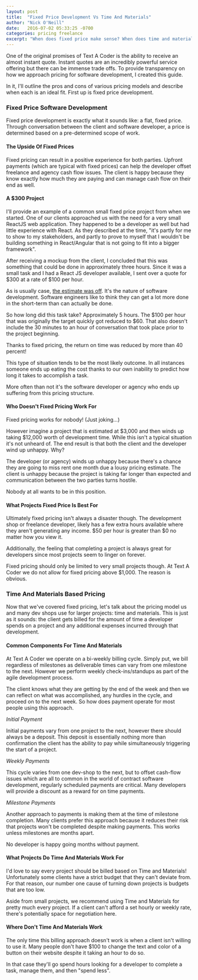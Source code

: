 ```yaml
---
layout: post
title:  "Fixed Price Development Vs Time And Materials"
author: "Nick O'Neill"
date:   2016-07-02 05:33:25 -0700
categories: pricing freelance
excerpt: "When does fixed price make sense? When does time and materials?"
---
```

One of the original promises of Text A Coder is the ability to receive an almost instant quote. Instant quotes are an incredibly powerful service offering but there can be immense trade offs. To provide transparency on how we approach pricing for software development, I created this guide.

In it, I'll outline the pros and cons of various pricing models and describe when each is an ideal fit. First up is fixed price development.

### Fixed Price Software Development
Fixed price development is exactly what it sounds like: a flat, fixed price. Through conversation between the client and software developer, a price is determined based on a pre-determined scope of work.

#### The Upside Of Fixed Prices
Fixed pricing can result in a positive experience for both parties. Upfront payments (which are typical with fixed prices) can help the developer offset freelance and agency cash flow issues. The client is happy because they know exactly how much they are paying and can manage cash flow on their end as well.

#### A $300 Project
I'll provide an example of a common small fixed price project from when we started. One of our clients approached us with the need for a very small ReactJS web application. They happened to be a developer as well but had little experience with React. As they described at the time, "it's partly for me to show to my stakeholders, and partly to prove to myself that I wouldn't be building something in React/Angular that is not going to fit into a bigger framework".

After receiving a mockup from the client, I concluded that this was something that could be done in approximately three hours. Since it was a small task and I had a React JS developer available, I sent over a quote for $300 at a rate of $100 per hour.

As is usually case, [the estimate was off](https://www.quora.com/Why-are-software-development-task-estimations-regularly-off-by-a-factor-of-2-3/). It's the nature of software development. Software engineers like to think they can get a lot more done in the short-term than can actually be done.

So how long did this task take? Approximately 5 hours. The $100 per hour that was originally the target quickly got reduced to $60. That also doesn't include the 30 minutes to an hour of conversation that took place prior to the project beginning.

Thanks to fixed pricing, the return on time was reduced by more than 40 percent!

This type of situation tends to be the most likely outcome. In all instances someone ends up eating the cost thanks to our own inability to predict how long it takes to accomplish a task.

More often than not it's the software developer or agency who ends up suffering from this pricing structure.

#### Who Doesn't Fixed Pricing Work For
Fixed pricing works for nobody! (Just joking...)

However imagine a project that is estimated at $3,000 and then winds up taking $12,000 worth of development time. While this isn't a typical situation it's not unheard of. The end result is that both the client and the developer wind up unhappy. Why?

The developer (or agency) winds up unhappy because there's a chance they are going to miss rent one month due a lousy pricing estimate. The client is unhappy because the project is taking far longer than expected and communication between the two parties turns hostile.

Nobody at all wants to be in this position.

#### What Projects Fixed Price Is Best For
Ultimately fixed pricing isn't always a disaster though. The development shop or freelance developer, likely has a few extra hours available where they aren't generating any income. $50 per hour is greater than $0 no matter how you view it.

Additionally, the feeling that completing a project is always great for developers since most projects seem to linger on forever.

Fixed pricing should only be limited to very small projects though. At Text A Coder we do not allow for fixed pricing above $1,000. The reason is obvious.

### Time And Materials Based Pricing
Now that we've covered fixed pricing, let's talk about the pricing model us and many dev shops use for larger projects: time and materials. This is just as it sounds: the client gets billed for the amount of time a developer spends on a project and any additional expenses incurred through that development.

#### Common Components For Time And Materials
At Text A Coder we operate on a bi-weekly billing cycle. Simply put, we bill regardless of milestones as deliverable times can vary from one milestone to the next. However we perform weekly check-ins/standups as part of the agile development process.

The client knows what they are getting by the end of the week and then we can reflect on what was accomplished, any hurdles in the cycle, and proceed on to the next week. So how does payment operate for most people using this approach.

*Initial Payment*

Initial payments vary from one project to the next, however there should always be a deposit. This deposit is essentially nothing more than confirmation the client has the ability to pay while simultaneously triggering the start of a project.

*Weekly Payments*

This cycle varies from one dev-shop to the next, but to offset cash-flow issues which are all to common in the world of contract software development, regularly scheduled payments are critical. Many developers will provide a discount as a reward for on time payments.

*Milestone Payments*

Another approach to payments is making them at the time of milestone completion. Many clients prefer this approach because it reduces their risk that projects won't be completed despite making payments. This works unless milestones are months apart.

No developer is happy going months without payment.

#### What Projects Do Time And Materials Work For
I'd love to say every project should be billed based on Time and Materials! Unfortunately some clients have a strict budget that they can't deviate from. For that reason, our number one cause of turning down projects is budgets that are too low.

Aside from small projects, we recommend using Time and Materials for pretty much every project. If a client can't afford a set hourly or weekly rate, there's potentially space for negotiation here.

#### Where Don't Time And Materials Work
The only time this billing approach doesn't work is when a client isn't willing to use it. Many people don't have $100 to change the text and color of a button on their website despite it taking an hour to do so.

In that case they'll go spend hours looking for a developer to complete a task, manage them, and then "spend less".
